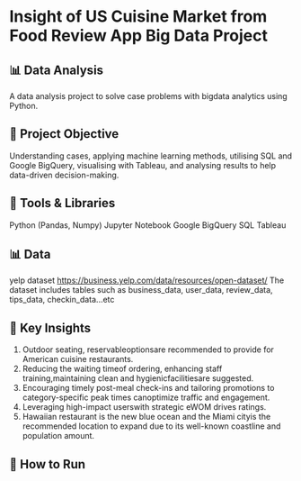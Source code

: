 # Insight of US Cuisine Market from Food Review App Big Data Project

## 📊 Data Analysis
A data analysis project to solve case problems with bigdata analytics using Python.

## 📌 Project Objective
Understanding cases, applying machine learning methods, utilising SQL and Google BigQuery, visualising with Tableau, and analysing results to help data-driven decision-making.

## 🔧 Tools & Libraries
Python (Pandas, Numpy)
Jupyter Notebook
Google BigQuery
SQL
Tableau

## 📊 Data
yelp dataset https://business.yelp.com/data/resources/open-dataset/
The dataset includes tables such as business_data, user_data, review_data, tips_data, checkin_data...etc

## 🧪 Key Insights
1. Outdoor seating, reservableoptionsare recommended to provide for American cuisine restaurants.
2. Reducing the waiting timeof ordering, enhancing staff training,maintaining clean and hygienicfacilitiesare suggested.
3. Encouraging timely post-meal check-ins and tailoring promotions to category-specific peak times canoptimize traffic and engagement.
4. Leveraging high-impact userswith strategic eWOM drives ratings.
5. Hawaiian restaurant is the new blue ocean and the Miami cityis the recommended location to expand due to its well-known coastline and population amount.

## 🚀 How to Run

